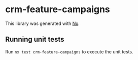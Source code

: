 # crm-feature-campaigns

This library was generated with [Nx](https://nx.dev).

## Running unit tests

Run `nx test crm-feature-campaigns` to execute the unit tests.
